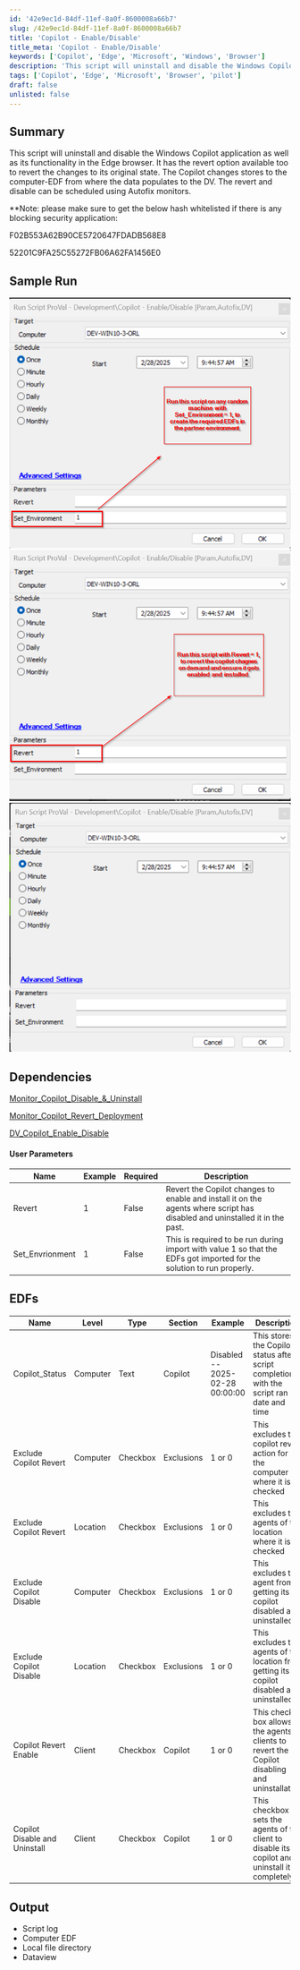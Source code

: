 ```yaml
---
id: '42e9ec1d-84df-11ef-8a0f-8600008a66b7'
slug: /42e9ec1d-84df-11ef-8a0f-8600008a66b7
title: 'Copilot - Enable/Disable'
title_meta: 'Copilot - Enable/Disable'
keywords: ['Copilot', 'Edge', 'Microsoft', 'Windows', 'Browser']
description: 'This script will uninstall and disable the Windows Copilot application as well as its functionality in the Edge browser. It has the revert option available too.'
tags: ['Copilot', 'Edge', 'Microsoft', 'Browser', 'pilot']
draft: false
unlisted: false
---
```


## Summary
This script will uninstall and disable the Windows Copilot application as well as its functionality in the Edge browser.
It has the revert option available too to revert the changes to its original state.
The Copilot changes stores to the computer-EDF from where the data populates to the DV.
The revert and disable can be scheduled using Autofix monitors.

**Note: please make sure to get the below hash whitelisted if there is any blocking security application:

F02B553A62B90CE5720647FDADB568E8

52201C9FA25C55272FB06A62FA1456E0

## Sample Run

![Set_Environment](<../../../static/img/docs/Copilot - Enable-Disable/image.png>)
![Copilot_Revert](<../../../static/img/docs/Copilot - Enable-Disable/image-1.png>)
![Normal_Execution](<../../../static/img/docs/Copilot - Enable-Disable/image-2.png>)

## Dependencies

[Monitor_Copilot_Disable_&_Uninstall](/docs/d87e16ae-34f2-43ba-a84d-061abc69d716)

[Monitor_Copilot_Revert_Deployment](/docs/5dc486d6-d03e-4a76-a1b9-b5cd68c5b2a2)

[DV_Copilot_Enable_Disable](/docs/eaa46853-c09b-439a-a06b-6388c0a758b6)


#### User Parameters

| Name           | Example | Required | Description                                                                                                         |
|----------------|---------|----------|---------------------------------------------------------------------------------------------------------------------|
| Revert         | 1       | False    | Revert the Copilot changes to enable and install it on the agents where script has disabled and uninstalled it in the past. |
| Set_Envrionment| 1       | False    | This is required to be run during import with value 1 so that the EDFs got imported for the solution to run properly. |

## EDFs

| Name                    | Level    | Type     | Section    |Example                       | Description                                                                                                      |
|-------------------------|----------|----------|----------|------------------------------|------------------------------------------------------------------------------------------------------------------|
| Copilot_Status          | Computer | Text     | Copilot    |Disabled -- 2025-02-28 00:00:00 | This stores the Copilot status after script completion with the script ran date and time                         |
| Exclude Copilot Revert  | Computer | Checkbox | Exclusions     |1 or 0                         | This excludes the copilot revert action for the computer where it is checked                                     |
| Exclude Copilot Revert  | Location | Checkbox | Exclusions     |1 or 0                         | This excludes the agents of the location where it is checked                                                     |
| Exclude Copilot Disable | Computer | Checkbox | Exclusions    |1 or 0                         | This excludes the agent from getting its copilot disabled and uninstalled                                        |
| Exclude Copilot Disable | Location | Checkbox | Exclusions     |1 or 0                         | This excludes the agents of the location from getting its copilot disabled and uninstalled                       |
| Copilot Revert Enable   | Client   | Checkbox | Copilot    | 1 or 0                         | This check box allows the agents of clients to revert the Copilot disabling and uninstallation                   |
| Copilot Disable and Uninstall | Client | Checkbox | Copilot | 1 or 0                         | This checkbox sets the agents of the client to disable its copilot and uninstall it completely                   |

## Output

- Script log
- Computer EDF
- Local file directory
- Dataview
